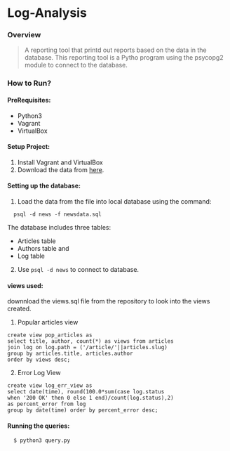 # Log-Analysis

### Overview
> A reporting tool that printd out reports based on the data in the database. This reporting tool is a Pytho program using the psycopg2 module to connect to the database.

### How to Run?

#### PreRequisites:
  * Python3
  * Vagrant
  * VirtualBox

#### Setup Project:
  1. Install Vagrant and VirtualBox
  2. Download the data from [here](https://d17h27t6h515a5.cloudfront.net/topher/2016/August/57b5f748_newsdata/newsdata.zip).
  
#### Setting up the database:

  1. Load the data from the file into local database using the command:
  
  ```
    psql -d news -f newsdata.sql
  ```
  The database includes three tables:
  * Articles table
  * Authors table and
  * Log table
  
  2. Use `psql -d news` to connect to database.

#### views used:

  downnload the views.sql file from the repository to look into the views created.

  1. Popular articles view

  ```
  create view pop_articles as
  select title, author, count(*) as views from articles
  join log on log.path = ('/article/'||articles.slug)
  group by articles.title, articles.author
  order by views desc;

  ```
  2. Error Log View

  ```
  create view log_err_view as 
  select date(time), round(100.0*sum(case log.status
  when '200 OK' then 0 else 1 end)/count(log.status),2)
  as percent_error from log
  group by date(time) order by percent_error desc;

  ```
  
#### Running the queries:
  ```
    $ python3 query.py
  ```